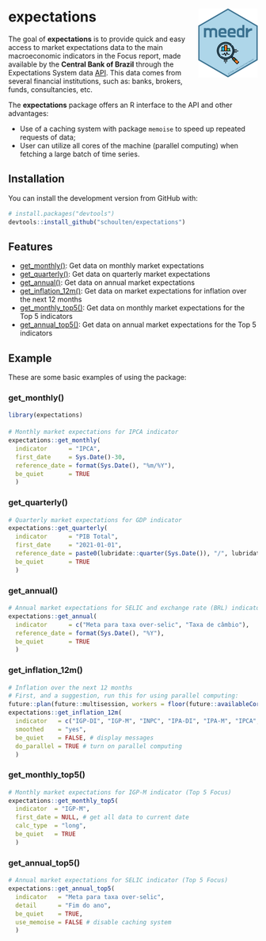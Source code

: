 
<!-- README.md is generated from README.Rmd. Please edit that file -->

# expectations <img src='man/figures/logo.png' align="right" height="139" />

<!-- badges: start -->
<!-- badges: end -->

The goal of **expectations** is to provide quick and easy access to
market expectations data to the main macroeconomic indicators in the
Focus report, made available by the **Central Bank of Brazil** through
the Expectations System data
[API](https://olinda.bcb.gov.br/olinda/servico/Expectativas/versao/v1/aplicacao#!/recursos).
This data comes from several financial institutions, such as: banks,
brokers, funds, consultancies, etc.

The **expectations** package offers an R interface to the API and other
advantages:

-   Use of a caching system with package `memoise` to speed up repeated
    requests of data;
-   User can utilize all cores of the machine (parallel computing) when
    fetching a large batch of time series.

## Installation

<!--
You can install the released version of expectations from [CRAN](https://CRAN.R-project.org) with:

``` r
install.packages("expectations")
```
-->

You can install the development version from GitHub with:

``` r
# install.packages("devtools")
devtools::install_github("schoulten/expectations")
```

## Features

-   [get\_monthly()](#get_monthly): Get data on monthly market
    expectations
-   [get\_quarterly()](#get_quarterly): Get data on quarterly market
    expectations
-   [get\_annual()](#get_annual): Get data on annual market expectations
-   [get\_inflation\_12m()](#get_inflation_12m): Get data on market
    expectations for inflation over the next 12 months
-   [get\_monthly\_top5()](#get_monthly_top5): Get data on monthly
    market expectations for the Top 5 indicators
-   [get\_annual\_top5()](#get_annual_top5): Get data on annual market
    expectations for the Top 5 indicators

## Example

These are some basic examples of using the package:

### get\_monthly()

``` r
library(expectations)

# Monthly market expectations for IPCA indicator
expectations::get_monthly(
  indicator      = "IPCA",
  first_date     = Sys.Date()-30,
  reference_date = format(Sys.Date(), "%m/%Y"),
  be_quiet       = TRUE
  )
```

### get\_quarterly()

``` r
# Quarterly market expectations for GDP indicator
expectations::get_quarterly(
  indicator      = "PIB Total",
  first_date     = "2021-01-01",
  reference_date = paste0(lubridate::quarter(Sys.Date()), "/", lubridate::year(Sys.Date())),
  be_quiet       = TRUE
  )
```

### get\_annual()

``` r
# Annual market expectations for SELIC and exchange rate (BRL) indicator
expectations::get_annual(
  indicator      = c("Meta para taxa over-selic", "Taxa de câmbio"),
  reference_date = format(Sys.Date(), "%Y"),
  be_quiet       = TRUE
  )
```

### get\_inflation\_12m()

``` r
# Inflation over the next 12 months
# First, and a suggestion, run this for using parallel computing:
future::plan(future::multisession, workers = floor(future::availableCores()/2))
expectations::get_inflation_12m(
  indicator   = c("IGP-DI", "IGP-M", "INPC", "IPA-DI", "IPA-M", "IPCA", "IPCA-15", "IPC-FIPE"),
  smoothed    = "yes",
  be_quiet    = FALSE, # display messages
  do_parallel = TRUE # turn on parallel computing
  )
```

### get\_monthly\_top5()

``` r
# Monthly market expectations for IGP-M indicator (Top 5 Focus)
expectations::get_monthly_top5(
  indicator  = "IGP-M",
  first_date = NULL, # get all data to current date
  calc_type  = "long",
  be_quiet   = TRUE
  )
```

### get\_annual\_top5()

``` r
# Annual market expectations for SELIC indicator (Top 5 Focus)
expectations::get_annual_top5(
  indicator   = "Meta para taxa over-selic",
  detail      = "Fim do ano",
  be_quiet    = TRUE,
  use_memoise = FALSE # disable caching system
  )
```
